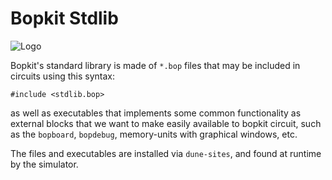 # Bopkit Stdlib

<p>
  <img src="../../assets/image/bopkit-stdlib.png?raw=true" alt="Logo"/>
</p>

Bopkit's standard library is made of `*.bop` files that may be included in
circuits using this syntax:

```text
#include <stdlib.bop>
```

as well as executables that implements some common functionality as external
blocks that we want to make easily available to bopkit circuit, such as the
`bopboard`, `bopdebug`, memory-units with graphical windows, etc.

The files and executables are installed via `dune-sites`, and found at runtime
by the simulator.
